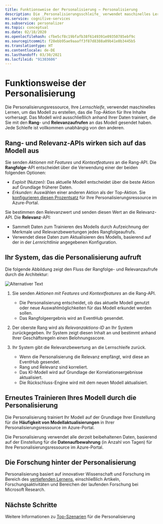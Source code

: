 ```yaml
---
title: Funktionsweise der Personalisierung – Personalisierung
description: Die _Personalisierungsschleife_ verwendet maschinelles Lernen, um das Modell zu erstellen, das die Top-Aktion für Ihre Inhalte vorhersagt. Das Modell wird ausschließlich anhand Ihrer Daten trainiert, die Sie mit den Rang- und Relevanzaufrufen an das Modell gesendet haben.
ms.service: cognitive-services
ms.subservice: personalizer
ms.topic: conceptual
ms.date: 02/18/2020
ms.openlocfilehash: cfbe5cf8c19bfafb38f6149391e09350785ebf9c
ms.sourcegitcommit: f28ebb95ae9aaaff3f87d8388a09b41e0b3445b5
ms.translationtype: HT
ms.contentlocale: de-DE
ms.lasthandoff: 03/30/2021
ms.locfileid: "91303606"
---
```

# <a name="how-personalizer-works"></a>Funktionsweise der Personalisierung

Die Personalisierungsressource, Ihre _Lernschleife_, verwendet maschinelles Lernen, um das Modell zu erstellen, das die Top-Aktion für Ihre Inhalte vorhersagt. Das Modell wird ausschließlich anhand Ihrer Daten trainiert, die Sie mit den **Rang**- und **Relevanzaufrufen** an das Modell gesendet haben. Jede Schleife ist vollkommen unabhängig von den anderen.

## <a name="rank-and-reward-apis-impact-the-model"></a>Rang- und Relevanz-APIs wirken sich auf das Modell aus

Sie senden _Aktionen mit Features_ und _Kontextfeatures_ an die Rang-API. Die **Rangfolge**-API entscheidet über die Verwendung einer der beiden folgenden Optionen:

* _Exploit_ (Nutzen): Das aktuelle Modell entscheidet über die beste Aktion auf Grundlage früherer Daten.
* _Erkunden_: Auswählen einer anderen Aktion als der Top-Aktion. Sie [konfigurieren diesen Prozentsatz](how-to-settings.md#configure-exploration-to-allow-the-learning-loop-to-adapt) für Ihre Personalisierungsressource im Azure-Portal.

Sie bestimmen den Relevanzwert und senden diesen Wert an die Relevanz-API. Die **Relevanz**-API:

* Sammelt Daten zum Trainieren des Modells durch Aufzeichnung der Merkmale und Relevanzbewertungen jedes Rangfolgeaufrufs.
* Verwendet diese Daten zum Aktualisieren des Modells, basierend auf der in der _Lernrichtlinie_ angegebenen Konfiguration.

## <a name="your-system-calling-personalizer"></a>Ihr System, das die Personalisierung aufruft

Die folgende Abbildung zeigt den Fluss der Rangfolge- und Relevanzaufrufe durch die Architektur:

![Alternativer Text](./media/how-personalizer-works/personalization-how-it-works.png "Funktionsweise der Personalisierung")

1. Sie senden _Aktionen mit Features_ und _Kontextfeatures_ an die Rang-API.

    * Die Personalisierung entscheidet, ob das aktuelle Modell genutzt oder neue Auswahlmöglichkeiten für das Modell erkundet werden sollen.
    * Das Rangfolgeergebnis wird an EventHub gesendet.
1. Der oberste Rang wird als _Relevanzaktions-ID_ an Ihr System zurückgegeben.
    Ihr System zeigt diesen Inhalt an und bestimmt anhand Ihrer Geschäftsregeln einen Belohnungsscore.
1. Ihr System gibt die Relevanzbewertung an die Lernschleife zurück.
    * Wenn die Personalisierung die Relevanz empfängt, wird diese an EventHub gesendet.
    * Rang und Relevanz sind korreliert.
    * Das KI-Modell wird auf Grundlage der Korrelationsergebnisse aktualisiert.
    * Die Rückschluss-Engine wird mit dem neuen Modell aktualisiert.

## <a name="personalizer-retrains-your-model"></a>Erneutes Trainieren Ihres Modell durch die Personalisierung

Die Personalisierung trainiert Ihr Modell auf der Grundlage Ihrer Einstellung für die **Häufigkeit von Modellaktualisierungen** in Ihrer Personalisierungsressource im Azure-Portal.

Die Personalisierung verwendet alle derzeit beibehaltenen Daten, basierend auf der Einstellung für die **Datenaufbewahrung** (in Anzahl von Tagen) für Ihre Personalisierungsressource im Azure-Portal.

## <a name="research-behind-personalizer"></a>Die Forschung hinter der Personalisierung

Personalisierung basiert auf innovativer Wissenschaft und Forschung im Bereich des [vertiefenden Lernens](concepts-reinforcement-learning.md), einschließlich Artikeln, Forschungsaktivitäten und Bereichen der laufenden Forschung bei Microsoft Research.

## <a name="next-steps"></a>Nächste Schritte

Weitere Informationen zu [Top-Szenarien](where-can-you-use-personalizer.md) für die Personalisierung